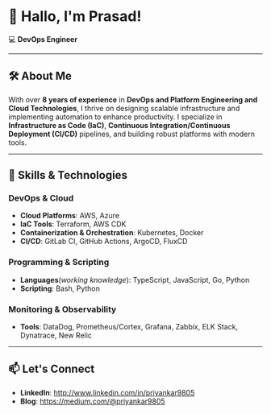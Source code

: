 # 👋 Hallo, I'm Prasad!

💻 **DevOps Engineer**

---

## 🛠️ About Me
With over **8 years of experience** in **DevOps and Platform Engineering and Cloud Technologies**, I thrive on designing scalable infrastructure and implementing automation to enhance productivity. I specialize in **Infrastructure as Code (IaC)**, **Continuous Integration/Continuous Deployment (CI/CD)** pipelines, and building robust platforms with modern tools.

---

## 🌟 Skills & Technologies
### **DevOps & Cloud**
- **Cloud Platforms**: AWS, Azure  
- **IaC Tools**: Terraform, AWS CDK  
- **Containerization & Orchestration**: Kubernetes, Docker 
- **CI/CD**: GitLab CI, GitHub Actions, ArgoCD, FluxCD 

### **Programming & Scripting**
- **Languages**(_working knowledge_): TypeScript, JavaScript, Go, Python
- **Scripting**: Bash, Python

### **Monitoring & Observability**
- **Tools**: DataDog, Prometheus/Cortex, Grafana, Zabbix, ELK Stack, Dynatrace, New Relic  

---

## 📫 Let's Connect
- **LinkedIn**: http://www.linkedin.com/in/priyankar9805
- **Blog**: https://medium.com/@priyankar9805
